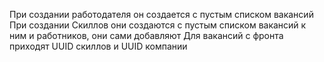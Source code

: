 При создании работодателя он создается с пустым списком вакансий 
При создании Скиллов они создаются с пустым списком вакансий к ним и работников, они сами добавляют
Для вакансий с фронта приходят UUID скиллов и UUID компании